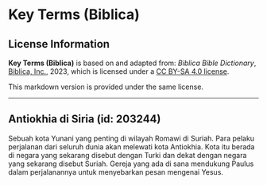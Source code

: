 # Key Terms (Biblica)

## License Information

**Key Terms (Biblica)** is based on and adapted from: _Biblica Bible Dictionary_, [Biblica, Inc.](https://www.biblica.com/), 2023, which is licensed under a [CC BY-SA 4.0 license](https://creativecommons.org/licenses/by-sa/4.0/legalcode.en).

This markdown version is provided under the same license.



--------------------------------

## Antiokhia di Siria (id: 203244)

Sebuah kota Yunani yang penting di wilayah Romawi di Suriah. Para pelaku perjalanan dari seluruh dunia akan melewati kota Antiokhia. Kota itu berada di negara yang sekarang disebut dengan Turki dan dekat dengan negara yang sekarang disebut Suriah. Gereja yang ada di sana mendukung Paulus dalam perjalanannya untuk menyebarkan pesan mengenai Yesus.


